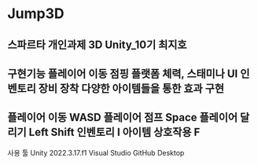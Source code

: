 # Jump3D
스파르타 개인과제 3D
Unity_10기 최지호
---
구현기능
플레이어 이동
점핑 플랫폼
체력, 스태미나 UI
인벤토리
장비 장착
다양한 아이템들을 통한 효과 구현
---
플레이어 이동 WASD
플레이어 점프 Space
플레이어 달리기 Left Shift
인벤토리 I
아이템 상호작용 F
---
사용 툴
Unity 2022.3.17.f1
Visual Studio
GitHub Desktop

